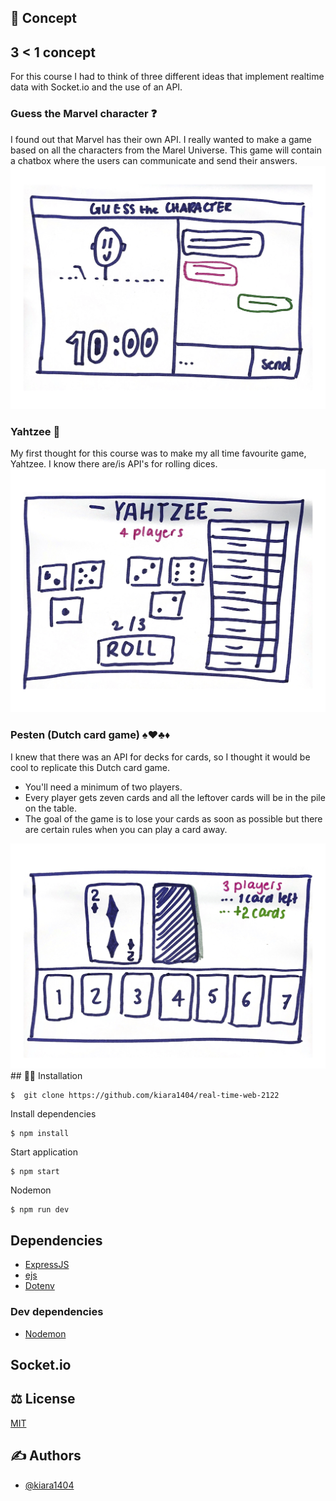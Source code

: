 
## 📝 Concept

## 3 < 1 concept
For this course I had to think of three different ideas that implement realtime data with Socket.io and the use of an API.

### Guess the Marvel character ❓
I found out that Marvel has their own API. I really wanted to make a game based on all the characters from the Marel Universe. This game will contain a chatbox where the users can communicate and send their answers.
<img src="https://github.com/kiara1404/real-time-web-2122/blob/main/wiki/marvel.png" width="600px">

### Yahtzee 🎲
My first thought for this course was to make my all time favourite game, Yahtzee. I know there are/is API's for rolling dices.  
<img src="https://github.com/kiara1404/real-time-web-2122/blob/main/wiki/yahtzee.png" width="600px">

### Pesten (Dutch card game) ♠️♥️♣️♦️
I knew that there was an API for decks for cards, so I thought it would be cool to replicate this Dutch card game. 
* You'll need a minimum of two players. 
* Every player gets zeven cards and all the leftover cards will be in the pile on the table.
* The goal of the game is to lose your cards as soon as possible but there are certain rules when you can play a card away.
<img src="https://github.com/kiara1404/real-time-web-2122/blob/main/wiki/pesten.png" width="600px">
## 👩‍🏫 Installation

```
$  git clone https://github.com/kiara1404/real-time-web-2122
```

Install dependencies
```
$ npm install
```

Start application

```
$ npm start
```

Nodemon

```
$ npm run dev
```

## Dependencies

* [ExpressJS](https://expressjs.com/)
* [ejs](https://www.npmjs.com/package/ejs)
* [Dotenv](https://www.npmjs.com/package/dotenv)


### Dev dependencies
* [Nodemon](https://www.npmjs.com/package/nodemon)


## Socket.io

## ⚖ License

[MIT](https://github.com/kiara1404/real-time-web-2122/blob/main/LICENSE)


## ✍ Authors

- [@kiara1404](https://github.com/kiara1404)
